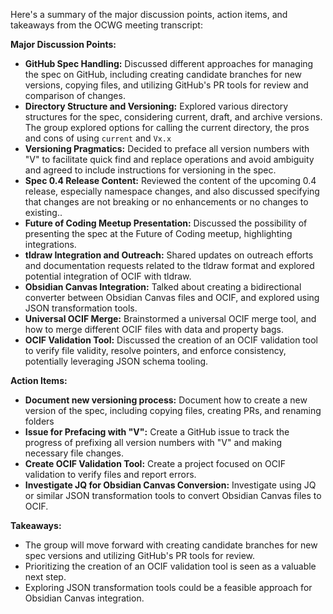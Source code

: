 Here's a summary of the major discussion points, action items, and takeaways from the OCWG meeting transcript:

**Major Discussion Points:**

*   **GitHub Spec Handling:** Discussed different approaches for managing the spec on GitHub, including creating candidate branches for new versions, copying files, and utilizing GitHub's PR tools for review and comparison of changes.
*   **Directory Structure and Versioning:** Explored various directory structures for the spec, considering current, draft, and archive versions. The group explored options for calling the current directory, the pros and cons of using `current` and `Vx.x`
*   **Versioning Pragmatics:** Decided to preface all version numbers with "V" to facilitate quick find and replace operations and avoid ambiguity and agreed to include instructions for versioning in the spec.
*   **Spec 0.4 Release Content:** Reviewed the content of the upcoming 0.4 release, especially namespace changes, and also discussed specifying that changes are not breaking or no enhancements or no changes to existing..
*   **Future of Coding Meetup Presentation:** Discussed the possibility of presenting the spec at the Future of Coding meetup, highlighting integrations.
*   **tldraw Integration and Outreach:** Shared updates on outreach efforts and documentation requests related to the tldraw format and explored potential integration of OCIF with tldraw.
*   **Obsidian Canvas Integration:** Talked about creating a bidirectional converter between Obsidian Canvas files and OCIF, and explored using JSON transformation tools.
*   **Universal OCIF Merge:** Brainstormed a universal OCIF merge tool, and how to merge different OCIF files with data and property bags.
*   **OCIF Validation Tool:** Discussed the creation of an OCIF validation tool to verify file validity, resolve pointers, and enforce consistency, potentially leveraging JSON schema tooling.

**Action Items:**

*   **Document new versioning process:** Document how to create a new version of the spec, including copying files, creating PRs, and renaming folders
*   **Issue for Prefacing with "V":** Create a GitHub issue to track the progress of prefixing all version numbers with "V" and making necessary file changes.
*   **Create OCIF Validation Tool:** Create a project focused on OCIF validation to verify files and report errors.
*   **Investigate JQ for Obsidian Canvas Conversion:** Investigate using JQ or similar JSON transformation tools to convert Obsidian Canvas files to OCIF.

**Takeaways:**

*   The group will move forward with creating candidate branches for new spec versions and utilizing GitHub's PR tools for review.
*   Prioritizing the creation of an OCIF validation tool is seen as a valuable next step.
*   Exploring JSON transformation tools could be a feasible approach for Obsidian Canvas integration.

